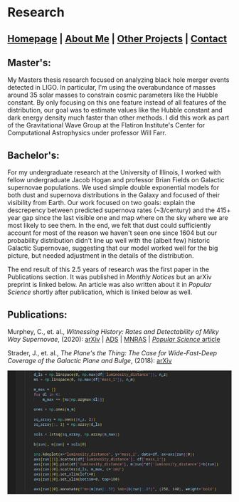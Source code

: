 # Research

## [Homepage](https://ctmurphey.github.io) | [About Me](https://ctmurphey.github.io/about) | [Other Projects](https://ctmurphey.github.io/projects) | [Contact](http://ctmurphey.github.io/contact)


## Master's:
My  Masters thesis research focused on analyzing black hole merger events detected in LIGO. In particular, I'm using the overabundance of masses around 35 solar masses to constrain cosmic parameters like the Hubble constant. By only focusing on this one feature instead of all features of the distribution, our goal was to estimate values like the Hubble constant and dark energy density much faster than other methods. I did this work as part of the Gravitational Wave Group at the Flatiron Institute's Center for Computational Astrophysics under professor Will Farr. 

## Bachelor's:
For my undergraduate research at the University of Illinois, I worked with fellow undergraduate Jacob Hogan and professor Brian Fields on Galactic supernovae populations. We used simple double exponential models for both dust and supernova distributions in the Galaxy and focused of their visibility from Earth. Our work focused on two goals: explain the descrepency between predicted supernova rates (~3/century) and the 415+ year gap since the last visible one and map where on the sky where we are most likely to see them. In the end, we felt that dust could sufficiently account for most of the reason we haven't seen one since 1604 but our probability distribution didn't line up well with the (albeit few) historic Galactic Supernovae, suggesting that our model worked well for the big picture, but needed adjustment in the details of the distribution.

The end result of this 2.5 years of research was the first paper in the Publications section. It was published in *Monthly Notices* but an arXiv preprint is linked below. An article was also written about it in *Popular Science* shortly after publication, which is linked below as well.


## Publications:

Murphey, C., et. al., *Witnessing History: Rates and Detectability of Milky Way Supernovae*, (2020): 
[arXiv](https://arxiv.org/abs/2012.06552) | [ADS](https://ui.adsabs.harvard.edu/abs/2021MNRAS.507..927M/abstract) | [MNRAS](https://academic.oup.com/mnras/article-abstract/507/1/927/6330468?redirectedFrom=fulltext) | [*Popular Science* article](https://www.popsci.com/story/science/where-are-all-the-supernovae/)

Strader, J., et. al., *The Plane's the Thing: The Case for Wide-Fast-Deep Coverage of the Galactic Plane and Bulge*, (2018): 
[arXiv](https://arxiv.org/abs/1811.12433v1)

![img](photos/O3a-code-screenshot.png)